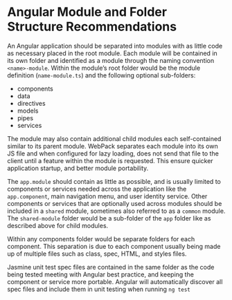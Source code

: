 # Angular Module and Folder Structure Recommendations

An Angular application should be separated into modules with as little code as necessary placed in the root module.  Each module will be contained in its own folder and identified as a module through the naming convention `<name>-module`.  Within the module’s root folder would be the module definition (`name-module.ts`) and the following optional sub-folders:

* components
* data
* directives
* models
* pipes
* services

The module may also contain additional child modules each self-contained similar to its parent module.  WebPack separates each module into its own JS file and when configured for lazy loading, does not send that file to the client until a feature within the module is requested.  This ensure quicker application startup, and better module portability.

The `app.module` should contain as little as possible, and is usually limited to components or services needed across the application like the `app.component`, main navigation menu, and user identity service.  Other components or services that are optionally used across modules should be included in a `shared` module, sometimes also referred to as a `common` module.  The `shared-module` folder would be a sub-folder of the `app` folder like as described above for child modules.

Within any components folder would be separate folders for each component.  This separation is due to each component usually being made up of multiple files such as class, spec, HTML, and styles files.

Jasmine unit test spec files are contained in the same folder as the code being tested meeting with Angular best practice, and keeping the component or service more portable.  Angular will automatically discover all spec files and include them in unit testing when running `ng test`
